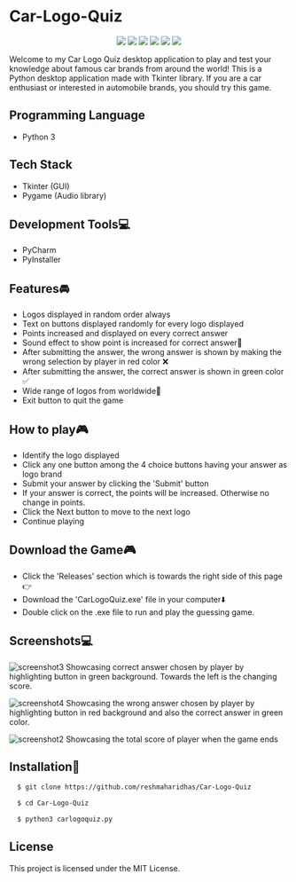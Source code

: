 # Car-Logo-Quiz
<p align="center">
  <a href="https://visitorbadge.io/status?path=https%3A%2F%2Fgithub.com%2Freshmaharidhas%2FCar-Logo-Quiz"><img src="https://api.visitorbadge.io/api/visitors?path=https%3A%2F%2Fgithub.com%2Freshmaharidhas%2FCar-Logo-Quiz&labelColor=%23000000&countColor=%2300ff00&style=plastic&labelStyle=lower" /></a>
  <img src="https://img.shields.io/github/repo-size/reshmaharidhas/Car-Logo-Quiz"/>
  <img src="https://img.shields.io/github/languages/top/reshmaharidhas/Car-Logo-Quiz?labelColor=black"/>
  <img src="https://img.shields.io/github/v/release/reshmaharidhas/Car-Logo-Quiz"/>
  <img src="https://img.shields.io/github/license/reshmaharidhas/Car-Logo-Quiz"/>
  <img src="https://img.shields.io/github/created-at/reshmaharidhas/Car-Logo-Quiz"/>
</p>
Welcome to my Car Logo Quiz desktop application to play and test your knowledge about famous car brands from around the world! This is a Python desktop application made with Tkinter library.
If you are a car enthusiast or interested in automobile brands, you should try this game.

## Programming Language
- Python 3
## Tech Stack
- Tkinter (GUI)
- Pygame (Audio library)

## Development Tools💻
- PyCharm
- PyInstaller

## Features🚘
- Logos displayed in random order always
- Text on buttons displayed randomly for every logo displayed
- Points increased and displayed on every correct answer 
- Sound effect to show point is increased for correct answer🔔
- After submitting the answer, the wrong answer is shown by making the wrong selection by player in red color ❌
- After submitting the answer, the correct answer is shown in green color ✅
- Wide range of logos from worldwide🚗
- Exit button to quit the game 

## How to play🎮
- Identify the logo displayed
- Click any one button among the 4 choice buttons having your answer as logo brand
- Submit your answer by clicking the 'Submit' button
- If your answer is correct, the points will be increased. Otherwise no change in points.
- Click the Next button to move to the next logo
- Continue playing

## Download the Game🎮
- Click the 'Releases' section which is towards the right side of this page👉
- Download the 'CarLogoQuiz.exe' file in your computer⬇️
- Double click on the .exe file to run and play the guessing game.

## Screenshots💻
![screenshot3](https://github.com/reshmaharidhas/Car-Logo-Quiz/assets/37250413/52f0c327-a9ca-4982-a29f-11121844e048)
Showcasing correct answer chosen by player by highlighting button in green background. Towards the left is the changing score.

![screenshot4](https://github.com/reshmaharidhas/Car-Logo-Quiz/assets/37250413/14b432d1-cd7d-488f-b5e0-522e27078e6a)
Showcasing the wrong answer chosen by player by highlighting button in red background and also the correct answer in green color.

![screenshot2](https://github.com/reshmaharidhas/Car-Logo-Quiz/assets/37250413/c85778e2-8f27-43b9-a580-94efabd3c884)
Showcasing the total score of player when the game ends 

## Installation🔌
```bash
  $ git clone https://github.com/reshmaharidhas/Car-Logo-Quiz
```
```bash
  $ cd Car-Logo-Quiz
```
```bash
  $ python3 carlogoquiz.py
```
## License
This project is licensed under the MIT License.
